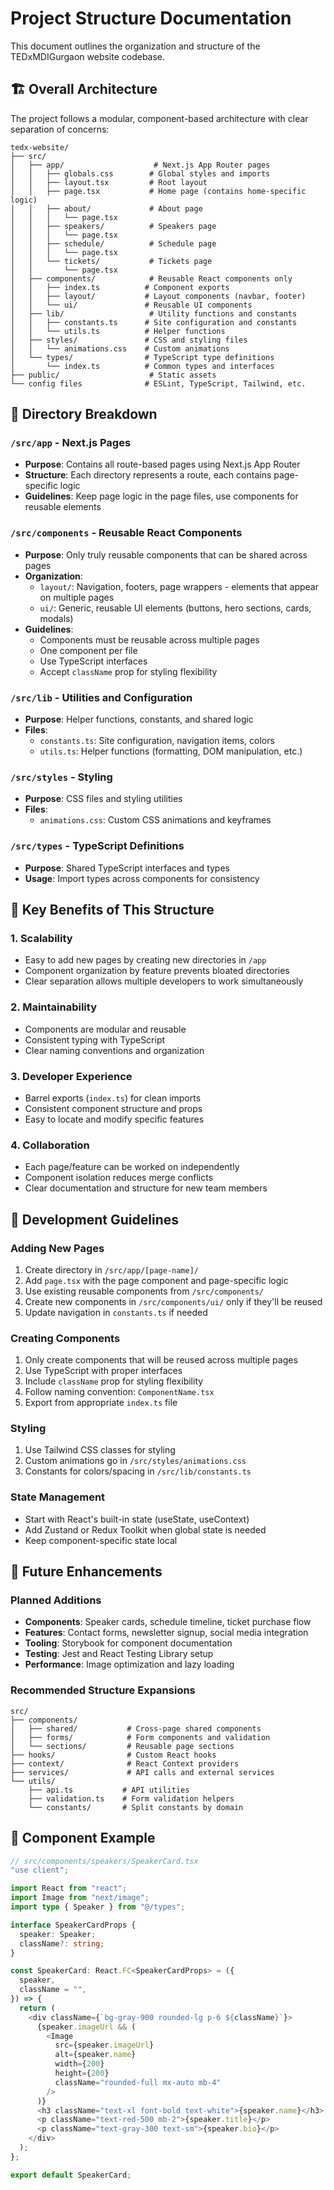 # Project Structure Documentation

This document outlines the organization and structure of the TEDxMDIGurgaon website codebase.

## 🏗️ Overall Architecture

The project follows a modular, component-based architecture with clear separation of concerns:

```
tedx-website/
├── src/
│   ├── app/                    # Next.js App Router pages
│   │   ├── globals.css        # Global styles and imports
│   │   ├── layout.tsx         # Root layout
│   │   ├── page.tsx           # Home page (contains home-specific logic)
│   │   ├── about/             # About page
│   │   │   └── page.tsx
│   │   ├── speakers/          # Speakers page
│   │   │   └── page.tsx
│   │   ├── schedule/          # Schedule page
│   │   │   └── page.tsx
│   │   └── tickets/           # Tickets page
│   │       └── page.tsx
│   ├── components/            # Reusable React components only
│   │   ├── index.ts          # Component exports
│   │   ├── layout/           # Layout components (navbar, footer)
│   │   └── ui/               # Reusable UI components
│   ├── lib/                   # Utility functions and constants
│   │   ├── constants.ts      # Site configuration and constants
│   │   └── utils.ts          # Helper functions
│   ├── styles/               # CSS and styling files
│   │   └── animations.css    # Custom animations
│   └── types/                # TypeScript type definitions
│       └── index.ts          # Common types and interfaces
├── public/                    # Static assets
└── config files              # ESLint, TypeScript, Tailwind, etc.
```

## 📁 Directory Breakdown

### `/src/app` - Next.js Pages

- **Purpose**: Contains all route-based pages using Next.js App Router
- **Structure**: Each directory represents a route, each contains page-specific logic
- **Guidelines**: Keep page logic in the page files, use components for reusable elements

### `/src/components` - Reusable React Components

- **Purpose**: Only truly reusable components that can be shared across pages
- **Organization**:
  - `layout/`: Navigation, footers, page wrappers - elements that appear on multiple pages
  - `ui/`: Generic, reusable UI elements (buttons, hero sections, cards, modals)
- **Guidelines**:
  - Components must be reusable across multiple pages
  - One component per file
  - Use TypeScript interfaces
  - Accept `className` prop for styling flexibility

### `/src/lib` - Utilities and Configuration

- **Purpose**: Helper functions, constants, and shared logic
- **Files**:
  - `constants.ts`: Site configuration, navigation items, colors
  - `utils.ts`: Helper functions (formatting, DOM manipulation, etc.)

### `/src/styles` - Styling

- **Purpose**: CSS files and styling utilities
- **Files**:
  - `animations.css`: Custom CSS animations and keyframes

### `/src/types` - TypeScript Definitions

- **Purpose**: Shared TypeScript interfaces and types
- **Usage**: Import types across components for consistency

## 🎯 Key Benefits of This Structure

### 1. **Scalability**

- Easy to add new pages by creating new directories in `/app`
- Component organization by feature prevents bloated directories
- Clear separation allows multiple developers to work simultaneously

### 2. **Maintainability**

- Components are modular and reusable
- Consistent typing with TypeScript
- Clear naming conventions and organization

### 3. **Developer Experience**

- Barrel exports (`index.ts`) for clean imports
- Consistent component structure and props
- Easy to locate and modify specific features

### 4. **Collaboration**

- Each page/feature can be worked on independently
- Component isolation reduces merge conflicts
- Clear documentation and structure for new team members

## 🔧 Development Guidelines

### Adding New Pages

1. Create directory in `/src/app/[page-name]/`
2. Add `page.tsx` with the page component and page-specific logic
3. Use existing reusable components from `/src/components/`
4. Create new components in `/src/components/ui/` only if they'll be reused
5. Update navigation in `constants.ts` if needed

### Creating Components

1. Only create components that will be reused across multiple pages
2. Use TypeScript with proper interfaces
3. Include `className` prop for styling flexibility
4. Follow naming convention: `ComponentName.tsx`
5. Export from appropriate `index.ts` file

### Styling

1. Use Tailwind CSS classes for styling
2. Custom animations go in `/src/styles/animations.css`
3. Constants for colors/spacing in `/src/lib/constants.ts`

### State Management

- Start with React's built-in state (useState, useContext)
- Add Zustand or Redux Toolkit when global state is needed
- Keep component-specific state local

## 🚀 Future Enhancements

### Planned Additions

- **Components**: Speaker cards, schedule timeline, ticket purchase flow
- **Features**: Contact forms, newsletter signup, social media integration
- **Tooling**: Storybook for component documentation
- **Testing**: Jest and React Testing Library setup
- **Performance**: Image optimization and lazy loading

### Recommended Structure Expansions

```
src/
├── components/
│   ├── shared/           # Cross-page shared components
│   ├── forms/            # Form components and validation
│   └── sections/         # Reusable page sections
├── hooks/                # Custom React hooks
├── context/              # React Context providers
├── services/             # API calls and external services
└── utils/
    ├── api.ts           # API utilities
    ├── validation.ts    # Form validation helpers
    └── constants/       # Split constants by domain
```

## 📝 Component Example

```typescript
// src/components/speakers/SpeakerCard.tsx
"use client";

import React from "react";
import Image from "next/image";
import type { Speaker } from "@/types";

interface SpeakerCardProps {
  speaker: Speaker;
  className?: string;
}

const SpeakerCard: React.FC<SpeakerCardProps> = ({
  speaker,
  className = "",
}) => {
  return (
    <div className={`bg-gray-900 rounded-lg p-6 ${className}`}>
      {speaker.imageUrl && (
        <Image
          src={speaker.imageUrl}
          alt={speaker.name}
          width={200}
          height={200}
          className="rounded-full mx-auto mb-4"
        />
      )}
      <h3 className="text-xl font-bold text-white">{speaker.name}</h3>
      <p className="text-red-500 mb-2">{speaker.title}</p>
      <p className="text-gray-300 text-sm">{speaker.bio}</p>
    </div>
  );
};

export default SpeakerCard;
```

